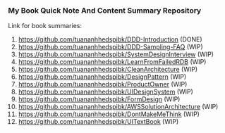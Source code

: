 ### My Book Quick Note And Content Summary Repository

Link for book summaries:
1. https://github.com/tuananhhedspibk/DDD-Introduction (DONE)
2. https://github.com/tuananhhedspibk/DDD-Sampling-FAQ (WIP)
3. https://github.com/tuananhhedspibk/SystemDesignInterview (WIP)
4. https://github.com/tuananhhedspibk/LearnFromFailedRDB (WIP)
5. https://github.com/tuananhhedspibk/CleanArchitecture (WIP)
6. https://github.com/tuananhhedspibk/DesignPattern (WIP)
7. https://github.com/tuananhhedspibk/ProductOwner (WIP)
8. https://github.com/tuananhhedspibk/UIDesignSystem (WIP)
9. https://github.com/tuananhhedspibk/FormDesign (WIP)
10. https://github.com/tuananhhedspibk/AWSSolutionArchitecture (WIP)
11. https://github.com/tuananhhedspibk/DontMakeMeThink (WIP)
12. https://github.com/tuananhhedspibk/UITextBook (WIP)
